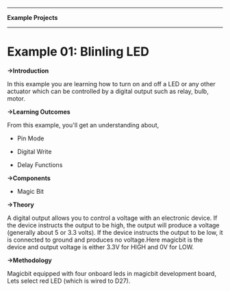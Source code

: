 *********************
**Example Projects**
*********************

Example 01: Blinling LED
=========================

**->Introduction**

In this example you are learning how to turn on and off a LED or any other actuator which can be controlled by a digital output such as relay, bulb, motor.

**->Learning Outcomes**

From this example, you'll get an understanding about,

- Pin Mode

- Digital Write

- Delay Functions

**->Components**

- Magic Bit

**->Theory**

A digital output allows you to control a voltage with an electronic device. If the device instructs the output to be high, the output will produce a voltage (generally about 5 or 3.3 volts). If the device instructs the output to be low, it is connected to ground and produces no voltage.Here magicbit is the device and output voltage is either 3.3V for HIGH and 0V for LOW.

**->Methodology**

Magicbit equipped with four onboard leds in magicbit development board, Lets select red LED (which is wired to D27).


